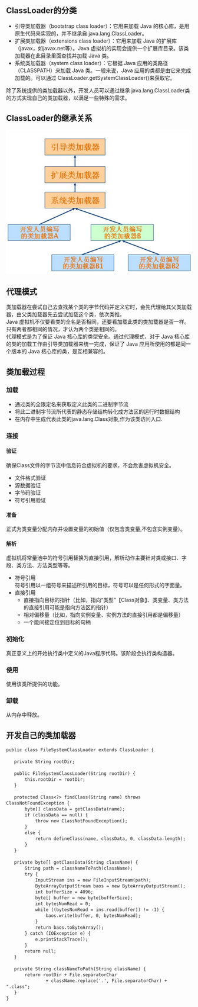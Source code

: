 ## ClassLoader的分类
- 引导类加载器（bootstrap class loader）：它用来加载 Java 的核心库，是用原生代码来实现的，并不继承自 java.lang.ClassLoader。
- 扩展类加载器（extensions class loader）：它用来加载 Java 的扩展库（javax，如javax.net等）。Java 虚拟机的实现会提供一个扩展库目录。该类加载器在此目录里面查找并加载 Java 类。
- 系统类加载器（system class loader）：它根据 Java 应用的类路径（CLASSPATH）来加载 Java 类。一般来说，Java 应用的类都是由它来完成加载的。可以通过 ClassLoader.getSystemClassLoader()来获取它。

除了系统提供的类加载器以外，开发人员可以通过继承 java.lang.ClassLoader类的方式实现自己的类加载器，以满足一些特殊的需求。

## ClassLoader的继承关系
![](img/classloader_hierarchy.png)

## 代理模式
类加载器在尝试自己去查找某个类的字节代码并定义它时，会先代理给其父类加载器，由父类加载器先去尝试加载这个类，依次类推。  
Java 虚拟机不仅要看类的全名是否相同，还要看加载此类的类加载器是否一样。只有两者都相同的情况，才认为两个类是相同的。  
代理模式是为了保证 Java 核心库的类型安全。通过代理模式，对于 Java 核心库的类的加载工作由引导类加载器来统一完成，保证了 Java 应用所使用的都是同一个版本的 Java 核心库的类，是互相兼容的。  

## 类加载过程
### 加载
  - 通过类的全限定名来获取定义此类的二进制字节流
  - 将此二进制字节流所代表的静态存储结构转化成方法区的运行时数据结构
  - 在内存中生成代表此类的java.lang.Class对象,作为该类访问入口.

### 连接
#### 验证
确保Class文件的字节流中信息符合虚拟机的要求，不会危害虚拟机安全。
  - 文件格式验证
  - 源数据验证
  - 字节码验证
  - 符号引用验证

#### 准备
正式为类变量分配内存并设置变量的初始值（仅包含类变量,不包含实例变量）。　　

#### 解析
虚拟机将常量池中的符号引用替换为直接引用，解析动作主要针对类或接口、字段、类方法、方法类型等等。

- 符号引用  
符号引用以一组符号来描述所引用的目标，符号可以是任何形式的字面量。
- 直接引用
  - 直接指向目标的指针（比如，指向“类型”【Class对象】、类变量、类方法的直接引用可能是指向方法区的指针）
  - 相对偏移量（比如，指向实例变量、实例方法的直接引用都是偏移量）
  - 一个能间接定位到目标的句柄

### 初始化
真正意义上的开始执行类中定义的Java程序代码。该阶段会执行类构造器。

### 使用
使用该类所提供的功能。

### 卸载
从内存中释放。

## 开发自己的类加载器
```
public class FileSystemClassLoader extends ClassLoader { 
 
   private String rootDir; 
 
   public FileSystemClassLoader(String rootDir) { 
       this.rootDir = rootDir; 
   } 
 
   protected Class<?> findClass(String name) throws ClassNotFoundException { 
       byte[] classData = getClassData(name); 
       if (classData == null) { 
           throw new ClassNotFoundException(); 
       } 
       else { 
           return defineClass(name, classData, 0, classData.length); 
       } 
   } 
 
   private byte[] getClassData(String className) { 
       String path = classNameToPath(className); 
       try { 
           InputStream ins = new FileInputStream(path); 
           ByteArrayOutputStream baos = new ByteArrayOutputStream(); 
           int bufferSize = 4096; 
           byte[] buffer = new byte[bufferSize]; 
           int bytesNumRead = 0; 
           while ((bytesNumRead = ins.read(buffer)) != -1) { 
               baos.write(buffer, 0, bytesNumRead); 
           } 
           return baos.toByteArray(); 
       } catch (IOException e) { 
           e.printStackTrace(); 
       } 
       return null; 
   } 
 
   private String classNameToPath(String className) { 
       return rootDir + File.separatorChar 
               + className.replace('.', File.separatorChar) + ".class"; 
   } 
}
```
